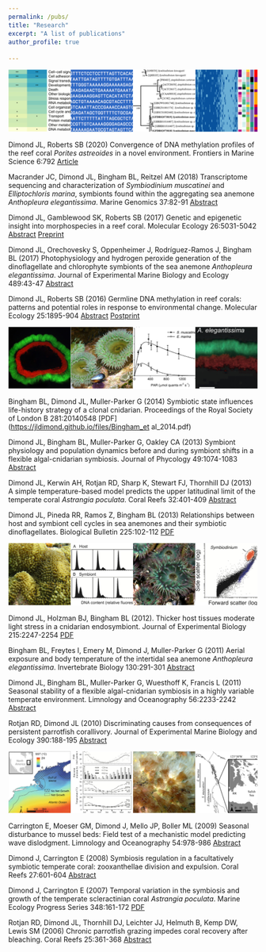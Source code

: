 ```yaml
---
permalink: /pubs/
title: "Research"
excerpt: "A list of publications"
author_profile: true

---
```



![genomics](/images/genomics2.jpg)

Dimond JL, Roberts SB (2020) Convergence of DNA methylation profiles of the reef coral _Porites astreoides_ in a novel environment. Frontiers in Marine Science 6:792 [Article](https://www.frontiersin.org/articles/10.3389/fmars.2019.00792/full)

Macrander JC, Dimond JL, Bingham BL, Reitzel AM (2018) Transcriptome sequencing and characterization of _Symbiodinium muscatinei_ and _Elliptochloris marina_, symbionts found within the aggregating sea anemone _Anthopleura elegantissima_. Marine Genomics 37:82-91 [Abstract](https://www.sciencedirect.com/science/article/pii/S1874778717300223)

Dimond JL, Gamblewood SK, Roberts SB (2017) Genetic and epigenetic insight into morphospecies in a reef coral. Molecular Ecology 26:5031-5042 [Abstract](https://onlinelibrary.wiley.com/doi/abs/10.1111/mec.14252) [Preprint](https://jldimond.github.io/files/Dimond_etal_Porites.pdf)

Dimond JL, Orechovesky S, Oppenheimer J, Rodríguez-Ramos J, Bingham BL (2017) Photophysiology and hydrogen peroxide generation of the dinoflagellate and chlorophyte symbionts of the sea anemone _Anthopleura elegantissima_. Journal of Experimental Marine Biology and Ecology 489:43-47 [Abstract](https://www.sciencedirect.com/science/article/pii/S0022098117300400)

Dimond JL, Roberts SB (2016) Germline DNA methylation in reef corals: patterns and potential roles in response to environmental change. Molecular Ecology 25:1895-904 [Abstract](https://onlinelibrary.wiley.com/doi/full/10.1111/mec.13414) [Postprint](https://digital.lib.washington.edu/researchworks/bitstream/handle/1773/34298/Dimond_et_al-2015-Molecular_Ecology.pdf?sequence=1&isAllowed=y)

![physiology](/images/photophys.jpg)

Bingham BL, Dimond JL, Muller-Parker G (2014) Symbiotic state influences life-history strategy of a clonal cnidarian. Proceedings of the Royal Society of London B 281:20140548 [PDF](https://jldimond.github.io/files/Bingham_et al_2014.pdf)

Dimond JL, Bingham BL, Muller-Parker G, Oakley CA (2013) Symbiont physiology and population dynamics before and during symbiont shifts in a flexible algal-cnidarian symbiosis. Journal of Phycology 49:1074-1083 [Abstract](https://onlinelibrary.wiley.com/doi/abs/10.1111/jpy.12112)

Dimond JL, Kerwin AH, Rotjan RD, Sharp K, Stewart FJ, Thornhill DJ (2013) A simple temperature-based model predicts the upper latitudinal limit of the temperate coral _Astrangia poculata_. Coral Reefs 32:401-409 [Abstract](https://link.springer.com/article/10.1007/s00338-012-0983-z)

Dimond JL, Pineda RR, Ramos Z, Bingham BL (2013) Relationships between host and symbiont cell cycles in sea anemones and their symbiotic dinoflagellates. Biological Bulletin 225:102-112 [PDF](https://jldimond.github.io/files/Dimond_et_al_2013-BiolBull.pdf)

![symbiosis](/images/symbiosis.jpg)

Dimond JL, Holzman BJ, Bingham BL (2012). Thicker host tissues moderate light stress in a cnidarian endosymbiont. Journal of Experimental Biology 215:2247-2254 [PDF](https://jldimond.github.io/files/Dimond_etal_2012.pdf)

Bingham BL, Freytes I, Emery M, Dimond J, Muller-Parker G (2011) Aerial exposure and body temperature of the intertidal sea anemone _Anthopleura elegantissima_. Invertebrate Biology 130:291-301 [Abstract](https://onlinelibrary.wiley.com/doi/abs/10.1111/j.1744-7410.2011.00241.x)

Dimond JL, Bingham BL, Muller-Parker G, Wuesthoff K, Francis L (2011) Seasonal stability of a flexible algal-cnidarian symbiosis in a highly variable temperate environment. Limnology and Oceanography 56:2233-2242 [Abstract](https://aslopubs.onlinelibrary.wiley.com/doi/abs/10.4319/lo.2011.56.6.2233)

Rotjan RD, Dimond JL (2010) Discriminating causes from consequences of persistent parrotfish corallivory. Journal of Experimental Marine Biology and Ecology 390:188-195 [Abstract](https://www.sciencedirect.com/science/article/pii/S0022098110001577)

![biogeography](/images/biogeog.jpg)

Carrington E, Moeser GM, Dimond J, Mello JP, Boller ML (2009) Seasonal disturbance to mussel beds: Field test of a mechanistic model predicting wave dislodgment. Limnology and Oceanography 54:978-986 [Abstract](https://aslopubs.onlinelibrary.wiley.com/doi/abs/10.4319/lo.2009.54.3.0978)

Dimond J, Carrington E (2008) Symbiosis regulation in a facultatively symbiotic temperate coral: zooxanthellae division and expulsion. Coral Reefs 27:601-604 [Abstract](https://link.springer.com/article/10.1007/s00338-008-0363-x)

Dimond J, Carrington E (2007) Temporal variation in the symbiosis and growth of the temperate scleractinian coral _Astrangia poculata_. Marine Ecology Progress Series 348:161-172 [PDF](https://jldimond.github.io/files/DimondAndCarrington2007.pdf)

Rotjan RD, Dimond JL, Thornhill DJ, Leichter JJ, Helmuth B, Kemp DW, Lewis SM (2006) Chronic parrotfish grazing impedes coral recovery after bleaching. Coral Reefs 25:361-368 [Abstract](https://link.springer.com/article/10.1007/s00338-006-0120-y)
